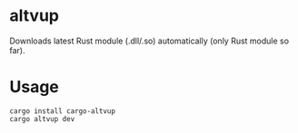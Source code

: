 # altvup

Downloads latest Rust module (.dll/.so) automatically (only Rust module so far).

# Usage
```
cargo install cargo-altvup
cargo altvup dev
```
